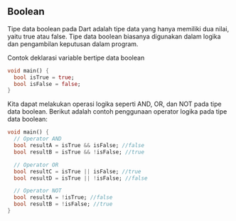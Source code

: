 ## Boolean

Tipe data boolean pada Dart adalah tipe data yang hanya memiliki dua nilai, yaitu true atau false. Tipe data boolean biasanya digunakan dalam logika dan pengambilan keputusan dalam program.

Contok deklarasi variable bertipe data boolean

```Dart
void main() {
  bool isTrue = true;
  bool isFalse = false;
}
```

Kita dapat melakukan operasi logika seperti AND, OR, dan NOT pada tipe data boolean. Berikut adalah contoh penggunaan operator logika pada tipe data boolean:

```Dart
void main() {
  // Operator AND
  bool resultA = isTrue && isFalse; //false
  bool resultB = isTrue && !isFalse; //true

  // Operator OR
  bool resultC = isTrue || isFalse; //true
  bool resultD = isTrue || !isFalse; //false 

  // Operator NOT
  bool resultA = !isTrue; //false
  bool resultB = !isFalse; //true
}
```